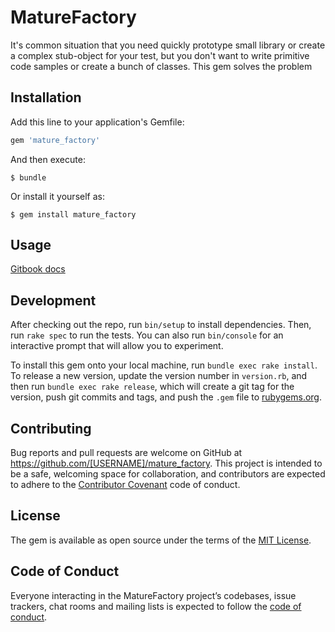 # MatureFactory

It's common situation that you need quickly prototype small library or create a complex stub-object for your test, but you don't want to write primitive code samples or create a bunch of classes. This gem solves the problem

## Installation

Add this line to your application's Gemfile:

```ruby
gem 'mature_factory'
```

And then execute:

    $ bundle

Or install it yourself as:

    $ gem install mature_factory

## Usage

[Gitbook docs](https://app.gitbook.com/@andriy-baran-v/s/mature-factory/)

## Development

After checking out the repo, run `bin/setup` to install dependencies. Then, run `rake spec` to run the tests. You can also run `bin/console` for an interactive prompt that will allow you to experiment.

To install this gem onto your local machine, run `bundle exec rake install`. To release a new version, update the version number in `version.rb`, and then run `bundle exec rake release`, which will create a git tag for the version, push git commits and tags, and push the `.gem` file to [rubygems.org](https://rubygems.org).

## Contributing

Bug reports and pull requests are welcome on GitHub at https://github.com/[USERNAME]/mature_factory. This project is intended to be a safe, welcoming space for collaboration, and contributors are expected to adhere to the [Contributor Covenant](http://contributor-covenant.org) code of conduct.

## License

The gem is available as open source under the terms of the [MIT License](https://opensource.org/licenses/MIT).

## Code of Conduct

Everyone interacting in the MatureFactory project’s codebases, issue trackers, chat rooms and mailing lists is expected to follow the [code of conduct](https://github.com/[USERNAME]/mature_factory/blob/master/CODE_OF_CONDUCT.md).

